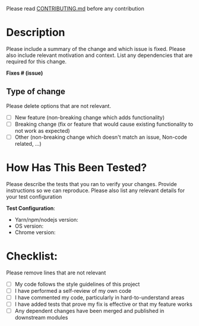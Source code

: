 Please read [CONTRIBUTING.md](https://github.com/Opla/opla/blob/master/CONTRIBUTING.md) before any contribution

# Description

Please include a summary of the change and which issue is fixed. Please also include relevant motivation and context. List any dependencies that are required for this change.

**Fixes # (issue)**

## Type of change

Please delete options that are not relevant.

- [ ] New feature (non-breaking change which adds functionality)
- [ ] Breaking change (fix or feature that would cause existing functionality to not work as expected)
- [ ] Other (non-breaking change which doesn't match an issue, Non-code related, ...)

# How Has This Been Tested?

Please describe the tests that you ran to verify your changes. Provide instructions so we can reproduce. Please also list any relevant details for your test configuration

**Test Configuration**:
* Yarn/npm/nodejs version:
* OS version:
* Chrome version:

# Checklist:

Please remove lines that are not relevant

- [ ] My code follows the style guidelines of this project
- [ ] I have performed a self-review of my own code
- [ ] I have commented my code, particularly in hard-to-understand areas
- [ ] I have added tests that prove my fix is effective or that my feature works
- [ ] Any dependent changes have been merged and published in downstream modules
